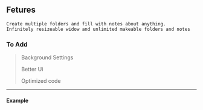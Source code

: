 ## Fetures
```
Create multiple folders and fill with notes about anything.
Infinitely resizeable widow and unlimited makeable folders and notes
```
### To Add

> Background Settings
>
> Better Ui
>
> Optimized code

---

#### Example
